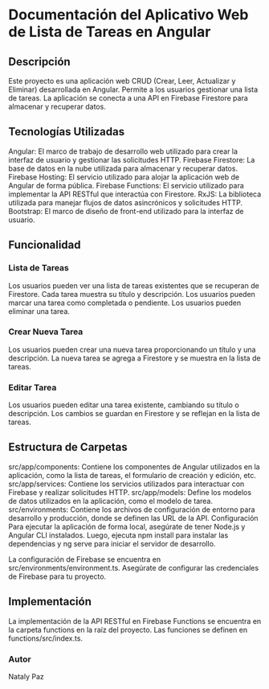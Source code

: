 # Documentación del Aplicativo Web de Lista de Tareas en Angular

## Descripción

Este proyecto es una aplicación web CRUD (Crear, Leer, Actualizar y Eliminar) desarrollada en Angular. Permite a los usuarios gestionar una lista de tareas. La aplicación se conecta a una API en Firebase Firestore para almacenar y recuperar datos.

## Tecnologías Utilizadas

Angular: El marco de trabajo de desarrollo web utilizado para crear la interfaz de usuario y gestionar las solicitudes HTTP.
Firebase Firestore: La base de datos en la nube utilizada para almacenar y recuperar datos.
Firebase Hosting: El servicio utilizado para alojar la aplicación web de Angular de forma pública.
Firebase Functions: El servicio utilizado para implementar la API RESTful que interactúa con Firestore.
RxJS: La biblioteca utilizada para manejar flujos de datos asincrónicos y solicitudes HTTP.
Bootstrap: El marco de diseño de front-end utilizado para la interfaz de usuario.
## Funcionalidad

### Lista de Tareas

Los usuarios pueden ver una lista de tareas existentes que se recuperan de Firestore.
Cada tarea muestra su título y descripción.
Los usuarios pueden marcar una tarea como completada o pendiente.
Los usuarios pueden eliminar una tarea.
### Crear Nueva Tarea

Los usuarios pueden crear una nueva tarea proporcionando un título y una descripción.
La nueva tarea se agrega a Firestore y se muestra en la lista de tareas.
### Editar Tarea

Los usuarios pueden editar una tarea existente, cambiando su título o descripción.
Los cambios se guardan en Firestore y se reflejan en la lista de tareas.

## Estructura de Carpetas

src/app/components: Contiene los componentes de Angular utilizados en la aplicación, como la lista de tareas, el formulario de creación y edición, etc.
src/app/services: Contiene los servicios utilizados para interactuar con Firebase y realizar solicitudes HTTP.
src/app/models: Define los modelos de datos utilizados en la aplicación, como el modelo de tarea.
src/environments: Contiene los archivos de configuración de entorno para desarrollo y producción, donde se definen las URL de la API.
Configuración
Para ejecutar la aplicación de forma local, asegúrate de tener Node.js y Angular CLI instalados. Luego, ejecuta npm install para instalar las dependencias y ng serve para iniciar el servidor de desarrollo.

La configuración de Firebase se encuentra en src/environments/environment.ts. Asegúrate de configurar las credenciales de Firebase para tu proyecto.

## Implementación
La implementación de la API RESTful en Firebase Functions se encuentra en la carpeta functions en la raíz del proyecto. Las funciones se definen en functions/src/index.ts.

### Autor

Nataly Paz
